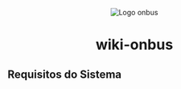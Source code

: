 <p align="center">
  <img src="https://yt3.googleusercontent.com/ytc/AOPolaSkoN-fTrFaAJ7DVBjyNxW16NZ4n-I3I4He0PUr=s176-c-k-c0x00ffffff-no-rj" alt="Logo onbus"/>
</p>


<h1 align="center">wiki-onbus</h1>


## Requisitos do Sistema
